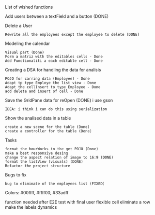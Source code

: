 List of wished functions

Add users between a textField and a button (DONE)

Delete a User
    
    Rewrite all the employees except the employee to delete (DONE)

Modeling the calendar 
    
    Visual part (Done)
    Form a matriz with the editables cells - Done
    Add Functionaliti a each editable cell - Done

Creating a DSA for handling the data for analisis

    POJO for carring data (Employee) - Done
    Adapt tp type Employe the list view - Done
    Adapt the cellInsert to type Employee - Done
    add delete and insert of cell - Done

Save the GridPane data for reOpen (DONE) i use gson

    IDEA: i think i can do this using serialization
    

Show the analised data in a table

    create a new scene for the table (Done)
    create a controller for the table (Done)
    
Tasks

    format the hourWorks in the get POJO (Done)
    make a best responsive desing
    change the aspect relation of image to 16:9 (DONE)
    format the listView (visuals) (DONE)
    Refactor the project structure
    
Bugs to fix

    bug to eliminate of the employees list (FIXED)
    
    
Colors:  #00ffff,  #ffff00,  #33adff

function needed after E2E test with final user
    flexible cell
    eliminate a row
    make the labels dynamics
